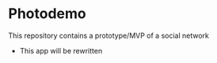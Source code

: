 # Photodemo

This repository contains a prototype/MVP of a social network

- This app will be rewritten
